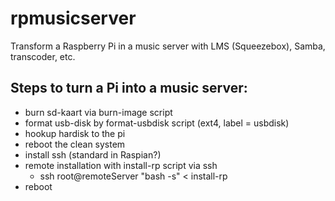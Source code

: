 # rpmusicserver
Transform a Raspberry Pi in a music server with LMS (Squeezebox), Samba, transcoder, etc.

## Steps to turn a Pi into a music server:
* burn sd-kaart via burn-image script
* format usb-disk by format-usbdisk script (ext4, label = usbdisk)
* hookup hardisk to the pi
* reboot the clean system
* install ssh (standard in Raspian?)
* remote installation with install-rp script via ssh
	* ssh root@remoteServer "bash -s" < install-rp
* reboot
